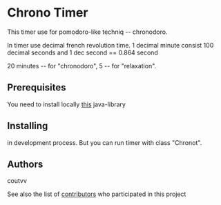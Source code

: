# Chrono Timer
 
This timer use for pomodoro-like techniq -- chronodoro. 

In timer use decimal french revolution time. 
1 decimal minute consist 100 decimal seconds and 1 dec second == 0.864 second

20 minutes -- for "chronodoro", 5 -- for "relaxation". 

## Prerequisites

You need to install locally [this](https://github.com/coutvv/detime) java-library

## Installing

in development process. But you can run timer with class "Chronot".

## Authors
coutvv


See also the list of [contributors](https://github.com/coutvv/vk-liker/contributors) who participated in this project